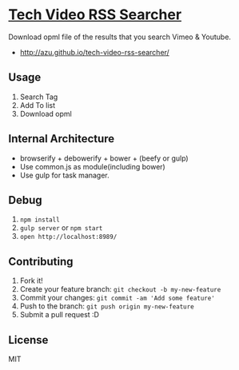 # [Tech Video RSS Searcher](http://azu.github.io/tech-video-rss-searcher/ "Tech Video RSS Searcher")

Download opml file of the results that you search Vimeo & Youtube.

* http://azu.github.io/tech-video-rss-searcher/

## Usage

1. Search Tag
2. Add To list
3. Download opml

## Internal Architecture

* browserify + debowerify + bower + (beefy or gulp)
* Use common.js as module(including bower)
* Use gulp for task manager.

## Debug

1. `npm install`
2. `gulp server` or `npm start`
3. `open http://localhost:8989/`

## Contributing

1. Fork it!
2. Create your feature branch: `git checkout -b my-new-feature`
3. Commit your changes: `git commit -am 'Add some feature'`
4. Push to the branch: `git push origin my-new-feature`
5. Submit a pull request :D

## License

MIT
